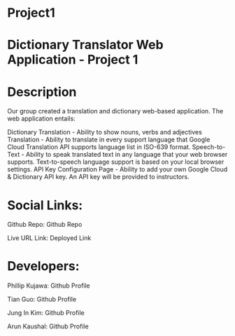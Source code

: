 # Project1
# Dictionary Translator Web Application - Project 1  
# Description  
Our group created a translation and dictionary web-based application. The web application entails:

Dictionary Translation - Ability to show nouns, verbs and adjectives
Translation - Ability to translate in every support language that Google Cloud Translation API supports language list in ISO-639 format.
Speech-to-Text - Ability to speak translated text in any language that your web browser supports. Text-to-speech language support is based on your local browser settings.
API Key Configuration Page - Ability to add your own Google Cloud & Dictionary API key. An API key will be provided to instructors.
# Social Links:    
Github Repo: Github Repo    

Live URL Link: Deployed Link  

# Developers:  

Phillip Kujawa: Github Profile  

Tian Guo: Github Profile  

Jung In Kim: Github Profile  

Arun Kaushal: Github Profile  
